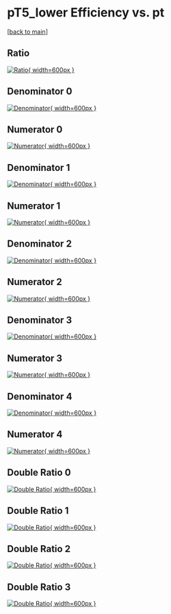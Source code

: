 # pT5_lower Efficiency vs. pt

[[back to main](./)]



## Ratio

[![Ratio](../mtv/var/pT5_lower_vtr_11_0_eff_pt.png){ width=600px }](../mtv/var/pT5_lower_vtr_11_0_eff_pt.pdf)

## Denominator 0

[![Denominator](../mtv/den/pT5_lower_vtr_11_0_eff_pt_den0.png){ width=600px }](../mtv/den/pT5_lower_vtr_11_0_eff_pt_den0.pdf)

## Numerator 0

[![Numerator](../mtv/num/pT5_lower_vtr_11_0_eff_pt_num0.png){ width=600px }](../mtv/num/pT5_lower_vtr_11_0_eff_pt_num0.pdf)

## Denominator 1

[![Denominator](../mtv/den/pT5_lower_vtr_11_0_eff_pt_den1.png){ width=600px }](../mtv/den/pT5_lower_vtr_11_0_eff_pt_den1.pdf)

## Numerator 1

[![Numerator](../mtv/num/pT5_lower_vtr_11_0_eff_pt_num1.png){ width=600px }](../mtv/num/pT5_lower_vtr_11_0_eff_pt_num1.pdf)

## Denominator 2

[![Denominator](../mtv/den/pT5_lower_vtr_11_0_eff_pt_den2.png){ width=600px }](../mtv/den/pT5_lower_vtr_11_0_eff_pt_den2.pdf)

## Numerator 2

[![Numerator](../mtv/num/pT5_lower_vtr_11_0_eff_pt_num2.png){ width=600px }](../mtv/num/pT5_lower_vtr_11_0_eff_pt_num2.pdf)

## Denominator 3

[![Denominator](../mtv/den/pT5_lower_vtr_11_0_eff_pt_den3.png){ width=600px }](../mtv/den/pT5_lower_vtr_11_0_eff_pt_den3.pdf)

## Numerator 3

[![Numerator](../mtv/num/pT5_lower_vtr_11_0_eff_pt_num3.png){ width=600px }](../mtv/num/pT5_lower_vtr_11_0_eff_pt_num3.pdf)

## Denominator 4

[![Denominator](../mtv/den/pT5_lower_vtr_11_0_eff_pt_den4.png){ width=600px }](../mtv/den/pT5_lower_vtr_11_0_eff_pt_den4.pdf)

## Numerator 4

[![Numerator](../mtv/num/pT5_lower_vtr_11_0_eff_pt_num4.png){ width=600px }](../mtv/num/pT5_lower_vtr_11_0_eff_pt_num4.pdf)

## Double Ratio 0

[![Double Ratio](../mtv/ratio/pT5_lower_vtr_11_0_eff_pt_ratio0.png){ width=600px }](../mtv/ratio/pT5_lower_vtr_11_0_eff_pt_ratio0.pdf)

## Double Ratio 1

[![Double Ratio](../mtv/ratio/pT5_lower_vtr_11_0_eff_pt_ratio1.png){ width=600px }](../mtv/ratio/pT5_lower_vtr_11_0_eff_pt_ratio1.pdf)

## Double Ratio 2

[![Double Ratio](../mtv/ratio/pT5_lower_vtr_11_0_eff_pt_ratio2.png){ width=600px }](../mtv/ratio/pT5_lower_vtr_11_0_eff_pt_ratio2.pdf)

## Double Ratio 3

[![Double Ratio](../mtv/ratio/pT5_lower_vtr_11_0_eff_pt_ratio3.png){ width=600px }](../mtv/ratio/pT5_lower_vtr_11_0_eff_pt_ratio3.pdf)

